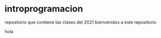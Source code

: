 # introprogramacion
repositorio que contiene las clases del 2021
bienvenidos a este repositorio

hola
